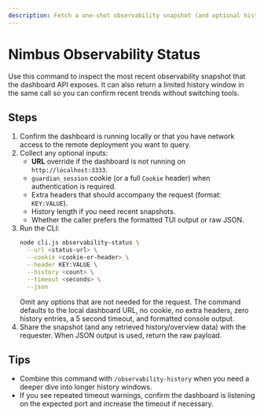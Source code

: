 ```yaml
---
description: Fetch a one-shot observability snapshot (and optional history) from the Nimbus Guardian dashboard API.
---
```


# Nimbus Observability Status

Use this command to inspect the most recent observability snapshot that the dashboard API exposes. It can also return a limited
history window in the same call so you can confirm recent trends without switching tools.

## Steps
1. Confirm the dashboard is running locally or that you have network access to the remote deployment you want to query.
2. Collect any optional inputs:
   - **URL** override if the dashboard is not running on `http://localhost:3333`.
   - `guardian_session` cookie (or a full `Cookie` header) when authentication is required.
   - Extra headers that should accompany the request (format: `KEY:VALUE`).
   - History length if you need recent snapshots.
   - Whether the caller prefers the formatted TUI output or raw JSON.
3. Run the CLI:
   ```bash
   node cli.js observability-status \
     --url <status-url> \
     --cookie <cookie-or-header> \
     --header KEY:VALUE \
     --history <count> \
     --timeout <seconds> \
     --json
   ```
   Omit any options that are not needed for the request. The command defaults to the local dashboard URL, no cookie, no extra
   headers, zero history entries, a 5 second timeout, and formatted console output.
4. Share the snapshot (and any retrieved history/overview data) with the requester. When JSON output is used, return the raw
   payload.

## Tips
- Combine this command with `/observability-history` when you need a deeper dive into longer history windows.
- If you see repeated timeout warnings, confirm the dashboard is listening on the expected port and increase the timeout if
  necessary.
